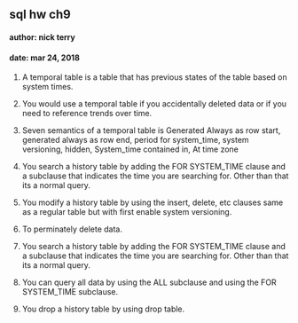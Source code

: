 ## sql hw ch9  
#### author: nick terry  
#### date: mar 24, 2018  

1. A temporal table is a table that has previous states of the table based on system times.  

2. You would use a temporal table if you accidentally deleted data or if you need to reference trends over time.  

3. Seven semantics of a temporal table is Generated Always as row start, generated always as row end, period for system_time, system versioning, hidden, System_time contained in, At time zone  

4. You search a history table by adding the FOR SYSTEM_TIME clause and a subclause that indicates the time you are searching for. Other than that its a normal query.  

5. You modify a history table by using the insert, delete, etc clauses same as a regular table but with first enable system versioning.  

6. To perminately delete data.  

7. You search a history table by adding the FOR SYSTEM_TIME clause and a subclause that indicates the time you are searching for. Other than that its a normal query.  

8. You can query all data by using the ALL subclause and using the FOR SYSTEM_TIME subclause.  

9. You drop a history table by using drop table.